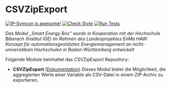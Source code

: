 # CSVZipExport

[![IP-Symcon is awesome!](https://img.shields.io/badge/IP--Symcon-5.5-blue.svg)](https://www.symcon.de)
[![Check Style](https://github.com/symcon/CSVZipExport/workflows/Check%20Style/badge.svg)](https://github.com/symcon/CSVZipExport/actions)
[![Run Tests](https://github.com/symcon/CSVZipExport/workflows/Run%20Tests/badge.svg)](https://github.com/symcon/CSVZipExport/actions)

_Das Modul „Smart Energy Box“ wurde in Kooperation mit der Hochschule Biberach (Institut IGE) im Rahmen des Landesprojektes EnMa HAW: Konzept für automationsgestütztes Energiemanagement an nicht-universitären Hochschulen in Baden-Württemberg entwickelt_

Folgende Module beinhaltet das CSVZipExport Repository:

- __CSVZipExport__ ([Dokumentation](CSVZipExport))
Dieses Modul bietet die Möglichkeit, die aggregierten Werte einer Variable als CSV-Datei in einem ZIP-Archiv zu exportieren.